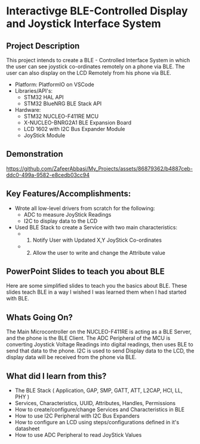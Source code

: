 # Interactivge BLE-Controlled Display and Joystick Interface System

## Project Description
This project intends to create a BLE - Controlled Interface System in which the user can see joystick co-ordinates remotely on a phone via BLE. The user can also display on the LCD Remotely from his phone via BLE.

- Platform: PlatformIO on VSCode
- Libraries/API's:
    - STM32 HAL API
    - STM32 BlueNRG BLE Stack API
- Hardware: 
    - STM32 NUCLEO-F411RE MCU
    - X-NUCLEO-BNRG2A1 BLE Expansion Board
    - LCD 1602 with I2C Bus Expander Module
    - JoyStick Module

## Demonstration
https://github.com/ZafeerAbbasi/My_Projects/assets/86879362/b4887ceb-ddc0-499a-9582-e8cedb03cc94


## Key Features/Accomplishments:
- Wrote all low-level drivers from scratch for the following:
    - ADC to measure JoyStick Readings
    - I2C to display data to the LCD
- Used BLE Stack to create a Service with two main characteristics:
    - 1. Notify User with Updated X,Y JoyStick Co-ordinates
    - 2. Allow the user to write and change the Attribute value


## PowerPoint Slides to teach you about BLE
Here are some simplified slides to teach you the basics about BLE. These slides teach BLE in a way I wished I was learned them when I had started with BLE.


## Whats Going On?
The Main Microcontroller on the NUCLEO-F411RE is acting as a BLE Server, and the phone is the BLE Client.
The ADC Peripheral of the MCU is converting Joystick Voltage Readings into digital readings, then uses BLE to send that data to the phone.
I2C is used to send Display data to the LCD, the display data will be received from the phone via BLE.


## What did I learn from this?
- The BLE Stack ( Application, GAP, SMP, GATT, ATT, L2CAP, HCI, LL, PHY )
- Services, Characteristics, UUID, Attributes, Handles, Permissions
- How to create/configure/change Services and Characteristics in BLE
- How to use I2C Peripheral with I2C Bus Expanders
- How to configure an LCD using steps/configurations defined in it's datasheet
- How to use ADC Peripheral to read JoyStick Values




